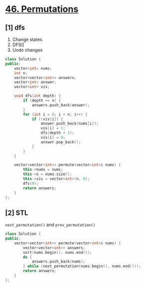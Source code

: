 # [46. Permutations](https://leetcode-cn.com/problems/permutations/)

## [1] dfs

1. Change states
2. DFS()
3. Undo changes

```cpp
class Solution {
public:
    vector<int> nums;
    int n;
    vector<vector<int>> answers;
    vector<int> answer;
    vector<int> vis;

    void dfs(int depth) {
        if (depth == n) {
            answers.push_back(answer);
        }
        for (int i = 0; i < n; i++) {
            if (!vis[i]) {
                answer.push_back(nums[i]);
                vis[i] = 1;
                dfs(depth + 1);
                vis[i] = 0;
                answer.pop_back();
            }
        }
    }

    vector<vector<int>> permute(vector<int>& nums) {
        this->nums = nums;
        this->n = nums.size();
        this->vis = vector<int>(n, 0);
        dfs(0);
        return answers;
    }
};
```

## [2] STL

`next_permutation()` and `prev_permutation()` 

```cpp
class Solution {
public:
    vector<vector<int>> permute(vector<int>& nums) {
        vector<vector<int>> answers;
        sort(nums.begin(), nums.end());
        do {
            answers.push_back(nums);
        } while (next_permutation(nums.begin(), nums.end()));
        return answers;
    }
};
```

